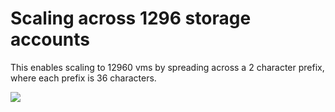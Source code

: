 # Scaling across 1296 storage accounts

This enables scaling to 12960 vms by spreading across a 2 character prefix, where each prefix is 36 characters.

<a href="https://portal.azure.com/#create/Microsoft.Template/uri/https%3A%2F%2Fraw.githubusercontent.com%2Fanhowe%2Fscratch%2Fmaster%2Fstgscaling%2Fazuredeploy.json" target="_blank">
    <img src="http://azuredeploy.net/deploybutton.png"/>
</a>
